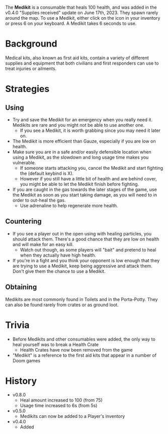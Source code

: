 The **Medikit** is a consumable that heals 100 health, and was added in the v0.4.0 "Supplies received" update on June 17th, 2023. They spawn rarely around the map. To use a Medikit, either click on the icon in your inventory or press 6 on your keyboard. A Medikit takes 6 seconds to use.

# Background

Medical kits, also known as first aid kits, contain a variety of different supplies and equipment that both civilians and first responders can use to treat injuries or ailments.

# Strategies

## Using

- Try and save the Medikit for an emergency when you really need it. Medikits are rare and you might not be able to use another one.
  - If you see a Medikit, it is worth grabbing since you may need it later on.
- The Medikit is more efficient than Gauze, especially if you are low on health.
- Make sure you are in a safe and/or easily defensible location when using a Medikit, as the slowdown and long usage time makes you vulnerable.
  - If someone starts attacking you, cancel the Medikit and start fighting the (default keybind is X).
  - However if you still have a little bit of health and are behind cover, you might be able to let the Medikit finish before fighting.
- If you are caught in the gas towards the later stages of the game, use the Medikit as soon as you start taking damage, as you will need to in order to out-heal the gas.
  - Use adrenaline to help regenerate more health.

## Countering

- If you see a player out in the open using with healing particles, you should attack them. There's a good chance that they are low on health and will make for an easy kill.
  - Watch out though, as some players will "bait" and pretend to heal when they actually have high health.
- If you're in a fight and you think your opponent is low enough that they are trying to use a Medikit, keep being aggressive and attack them. Don't give them the chance to use a Medikit.

## Obtaining

Medikits are most commonly found in Toilets and in the Porta-Potty. They can also be found rarely from crates or as ground loot.

# Trivia

- Before Medikits and other consumables were added, the only way to heal yourself was to break a Health Crate
  - Health Crates have now been removed from the game
- "Medikit" is a reference to the first aid kits that appear in a number of Doom games

# History

- v0.8.0
  - Heal amount increased to 100 (from 75)
  - Usage time increased to 6s (from 5s)
- v0.5.0
  - Medikits can now be added to a Player's inventory
- v0.4.0
  - Added
